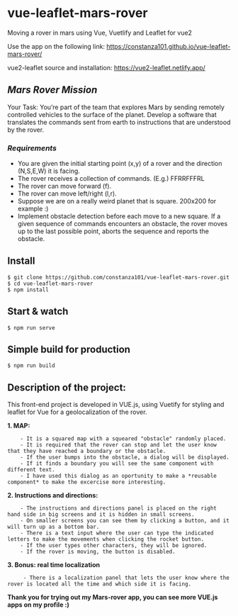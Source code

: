 # vue-leaflet-mars-rover
Moving a rover in mars using Vue, Vuetlify and Leaflet for vue2

Use the app on the following link: 
https://constanza101.github.io/vue-leaflet-mars-rover/


vue2-leaflet source and installation:
https://vue2-leaflet.netlify.app/

## *Mars Rover Mission*
Your Task:
You’re part of the team that explores Mars by sending remotely controlled vehicles to the surface of the planet. Develop a software that translates the commands sent from earth to instructions that are understood by the rover. 
### *Requirements*
* You are given the initial starting point (x,y) of a rover and the direction (N,S,E,W) it is facing. 
* The rover receives a collection of commands. (E.g.) FFRRFFFRL 
* The rover can move forward (f). 
* The rover can move left/right (l,r). 
* Suppose we are on a really weird planet that is square. 200x200 for example :) 
* Implement obstacle detection before each move to a new square. If a given sequence of commands encounters an obstacle, the rover moves up to the last possible point, aborts the sequence and reports the obstacle. 


## Install

    $ git clone https://github.com/constanza101/vue-leaflet-mars-rover.git
    $ cd vue-leaflet-mars-rover
    $ npm install
    
    
## Start & watch

    $ npm run serve

## Simple build for production

    $ npm run build

## Description of the project: 

This front-end project is developed in VUE.js, using Vuetify for styling and leaflet for Vue for a geolocalization of the rover.


**1. MAP:**

        - It is a squared map with a squeared "obstacle" randomly placed.
        - It is required that the rover can stop and let the user know that they have reached a boundary or the obstacle.
        - If the user bumps into the obstacle, a dialog will be displayed. 
        - If it finds a boundary you will see the same component with different text. 
        - I have used this dialog as an oportunity to make a *reusable component* to make the excercise more interesting.
        
**2. Instructions and directions:**

        - The instructions and directions panel is placed on the right hand side in big screens and it is hidden in small screens.
        - On smaller screens you can see them by clicking a button, and it will turn up as a bottom bar.
        - There is a text input where the user can type the indicated letters to make the movements when clicking the rocket button.
        - If the user types other characters, they will be ignored.
        - If the rover is moving, the button is disabled.


 **3. Bonus: real time localization**
 
         - There is a localization panel that lets the user know where the rover is located all the time and which side it is facing.

**Thank you for trying out my Mars-rover app, you can see more VUE.js apps on my profile :)**



